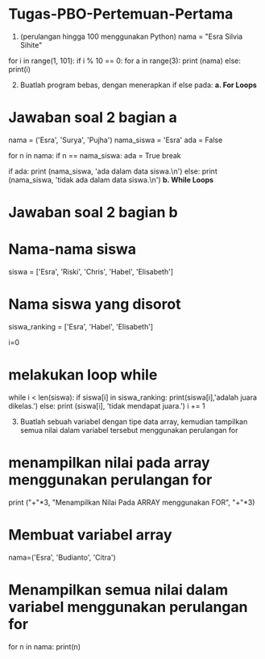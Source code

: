 # Tugas-PBO-Pertemuan-Pertama

1. (perulangan hingga 100 menggunakan Python)
nama = "Esra Silvia Sihite"

for i in range(1, 101):
    if i % 10 == 0:
        for a in range(3):
            print (nama)
    else:
        print(i)


2. Buatlah program bebas, dengan menerapkan if else pada:
**a. For Loops**
# Jawaban soal 2 bagian a

nama = ('Esra', 'Surya', 'Pujha')
nama_siswa = 'Esra'
ada = False

for n in nama:
	if n == nama_siswa:
		ada = True
		break

if ada:
	print (nama_siswa, 'ada dalam data siswa.\n')
else:
	print (nama_siswa, 'tidak ada dalam data siswa.\n')
**b. While Loops**
  # Jawaban soal 2 bagian b
# Nama-nama siswa
siswa = ['Esra', 'Riski', 'Chris', 'Habel', 'Elisabeth']
# Nama siswa yang disorot
siswa_ranking = ['Esra', 'Habel', 'Elisabeth']

i=0
# melakukan loop while
while i < len(siswa):
	if siswa[i] in siswa_ranking:
		print(siswa[i],'adalah juara dikelas.')
	else:
		print (siswa[i], 'tidak mendapat juara.')
	i += 1

 3. Buatlah sebuah variabel dengan tipe data array, kemudian tampilkan semua nilai dalam variabel tersebut menggunakan perulangan for
# menampilkan nilai pada array menggunakan perulangan for
print ("+"*3, "Menampilkan Nilai Pada ARRAY menggunakan FOR", "+"*3)

# Membuat variabel array
nama=('Esra', 'Budianto', 'Citra')

# Menampilkan semua nilai dalam variabel menggunakan perulangan for
for n in nama:
	print(n)

    
